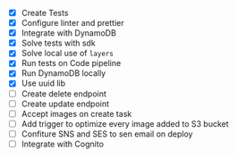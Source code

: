 -   [x] Create Tests
-   [x] Configure linter and prettier
-   [x] Integrate with DynamoDB
-   [x] Solve tests with sdk
-   [x] Solve local use of `layers`
-   [x] Run tests on Code pipeline
-   [x] Run DynamoDB locally
-   [x] Use uuid lib
-   [ ] Create delete endpoint
-   [ ] Create update endpoint
-   [ ] Accept images on create task
-   [ ] Add trigger to optimize every image added to S3 bucket
-   [ ] Confiture SNS and SES to sen email on deploy
-   [ ] Integrate with Cognito
